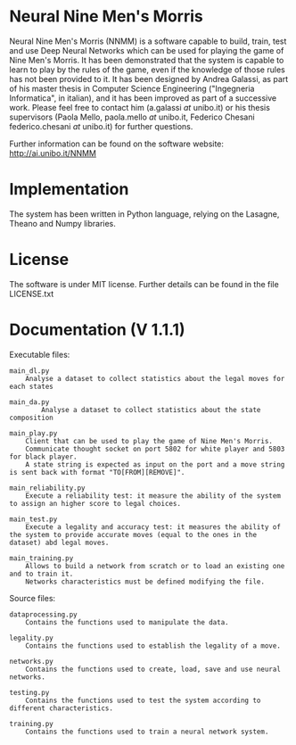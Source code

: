 # Neural Nine Men's Morris

Neural Nine Men's Morris (NNMM) is a software capable to build, train, test and use Deep Neural Networks which can be used for playing the game of Nine Men's Morris.
It has been demonstrated that the system is capable to learn to play by the rules of the game, even if the knowledge of those rules has not been provided to it.
It has been designed by Andrea Galassi, as part of his master thesis in Computer Science Engineering ("Ingegneria Informatica", in italian), and it has been improved as part of a successive work.
Please feel free to contact him (a.galassi *at* unibo.it) or his thesis supervisors (Paola Mello, paola.mello *at* unibo.it, Federico Chesani federico.chesani *at* unibo.it) for further questions.

Further information can be found on the software website: http://ai.unibo.it/NNMM


# Implementation

The system has been written in Python language, relying on the Lasagne, Theano and Numpy libraries.


# License

The software is under MIT license. Further details can be found in the file LICENSE.txt


# Documentation (V 1.1.1)

Executable files:
	
	main_dl.py
		Analyse a dataset to collect statistics about the legal moves for each states
    
	main_da.py
	        Analyse a dataset to collect statistics about the state composition
		
	main_play.py
		Client that can be used to play the game of Nine Men's Morris.
		Communicate thought socket on port 5802 for white player and 5803 for black player.
		A state string is expected as input on the port and a move string is sent back with format "TO[FROM][REMOVE]".
	
	main_reliability.py
		Execute a reliability test: it measure the ability of the system to assign an higher score to legal choices.
	
	main_test.py
		Execute a legality and accuracy test: it measures the ability of the system to provide accurate moves (equal to the ones in the dataset) abd legal moves.
	
	main_training.py
		Allows to build a network from scratch or to load an existing one and to train it.
		Networks characteristics must be defined modifying the file.


Source files:

	dataprocessing.py
		Contains the functions used to manipulate the data.
		
	legality.py
		Contains the functions used to establish the legality of a move.
		
	networks.py
		Contains the functions used to create, load, save and use neural networks.
		
	testing.py
		Contains the functions used to test the system according to different characteristics.
		
	training.py
		Contains the functions used to train a neural network system.
